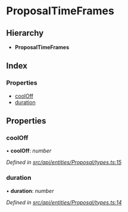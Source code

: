 # ProposalTimeFrames

## Hierarchy

* **ProposalTimeFrames**

## Index

### Properties

* [coolOff](proposaltimeframes.md#cooloff)
* [duration](proposaltimeframes.md#duration)

## Properties

### coolOff

• **coolOff**: _number_

_Defined in_ [_src/api/entities/Proposal/types.ts:15_](https://github.com/PolymathNetwork/polymesh-sdk/blob/a0872cf4/src/api/entities/Proposal/types.ts#L15)

### duration

• **duration**: _number_

_Defined in_ [_src/api/entities/Proposal/types.ts:14_](https://github.com/PolymathNetwork/polymesh-sdk/blob/a0872cf4/src/api/entities/Proposal/types.ts#L14)

